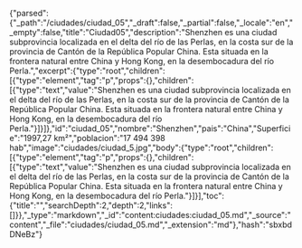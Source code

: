{"parsed":{"_path":"/ciudades/ciudad_05","_draft":false,"_partial":false,"_locale":"en","_empty":false,"title":"Ciudad05","description":"Shenzhen es una ciudad subprovincia localizada en el delta del río de las Perlas, en la costa sur de la provincia de Cantón de la República Popular China. Esta situada en la frontera natural entre China y Hong Kong, en la desembocadura del río Perla.","excerpt":{"type":"root","children":[{"type":"element","tag":"p","props":{},"children":[{"type":"text","value":"Shenzhen es una ciudad subprovincia localizada en el delta del río de las Perlas, en la costa sur de la provincia de Cantón de la República Popular China. Esta situada en la frontera natural entre China y Hong Kong, en la desembocadura del río Perla."}]}]},"id":"ciudad_05","nombre":"Shenzhen","pais":"China","Superficie":"1997,27 km²","poblacion":"17 494 398 hab","image":"ciudades/ciudad_5.jpg","body":{"type":"root","children":[{"type":"element","tag":"p","props":{},"children":[{"type":"text","value":"Shenzhen es una ciudad subprovincia localizada en el delta del río de las Perlas, en la costa sur de la provincia de Cantón de la República Popular China. Esta situada en la frontera natural entre China y Hong Kong, en la desembocadura del río Perla."}]}],"toc":{"title":"","searchDepth":2,"depth":2,"links":[]}},"_type":"markdown","_id":"content:ciudades:ciudad_05.md","_source":"content","_file":"ciudades/ciudad_05.md","_extension":"md"},"hash":"sbxbdDNeBz"}